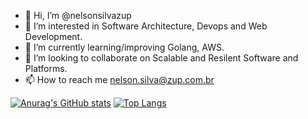 - 👋 Hi, I’m @nelsonsilvazup
- 👀 I’m interested in Software Architecture, Devops and Web Development.
- 🌱 I’m currently learning/improving Golang, AWS.
- 💞️ I’m looking to collaborate on Scalable and Resilent Software and Platforms.
- 📫 How to reach me nelson.silva@zup.com.br

<!---
nelsonsilvazup/nelsonsilvazup is a ✨ special ✨ repository because its `README.md` (this file) appears on your GitHub profile.
You can click the Preview link to take a look at your changes.
--->

[![Anurag's GitHub stats](https://github-readme-stats.vercel.app/api?username=nelsonsilvazup&count_private=true&theme=vue&show_icons=true)](https://github.com/nelsonsilvazup/nelsonsilvazup)
[![Top Langs](https://github-readme-stats.vercel.app/api/top-langs/?username=nelsonsilvazup&layout=compact&theme=vue&langs_count=8)](https://github.com/nelsonsilvazup/nelsonsilvazup)
